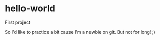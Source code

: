 # hello-world
First project


So I'd like to practice a bit cause I'm a newbie on git. But not for long! ;)

